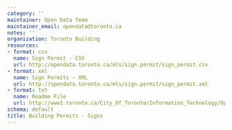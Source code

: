 ```yaml
---
category: ''
maintainer: Open Data Team
maintainer_email: opendata@toronto.ca
notes: ''
organization: Toronto Building
resources:
- format: csv
  name: Sign Permit - CSV
  url: http://opendata.toronto.ca/mls/sign.permit/sign_permit.csv
- format: xml
  name: Sign Permits - XML
  url: http://opendata.toronto.ca/mls/sign.permit/sign_permit.xml
- format: txt
  name: Readme File
  url: http://www1.toronto.ca/City_Of_Toronto/Information_Technology/Open_Data/Data_Sets/Assets/Files/Sign_Permit_Readme.txt
schema: default
title: Building Permits - Signs
---
```


